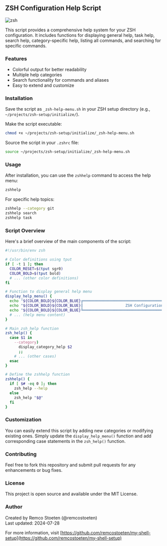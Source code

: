 ## ZSH Configuration Help Script

![zsh](https://github.com/user-attachments/assets/57f804c2-dd43-4f56-92f9-d55d599f4b7a)

This script provides a comprehensive help system for your ZSH configuration. It includes functions for displaying general help, task help, search help, category-specific help, listing all commands, and searching for specific commands.

### Features

- Colorful output for better readability
- Multiple help categories
- Search functionality for commands and aliases
- Easy to extend and customize

### Installation

Save the script as `_zsh-help-menu.sh` in your ZSH setup directory (e.g., `~/projects/zsh-setup/initialize/`).

Make the script executable:

```bash
chmod +x ~/projects/zsh-setup/initialize/_zsh-help-menu.sh
```

Source the script in your `.zshrc` file:

```bash
source ~/projects/zsh-setup/initialize/_zsh-help-menu.sh
```

### Usage

After installation, you can use the `zshhelp` command to access the help menu:

```bash
zshhelp
```

For specific help topics:

```bash
zshhelp --category git
zshhelp search
zshhelp task
```

### Script Overview

Here's a brief overview of the main components of the script:

```bash
#!/usr/bin/env zsh

# Color definitions using tput
if [ -t 1 ]; then
  COLOR_RESET=$(tput sgr0)
  COLOR_BOLD=$(tput bold)
  # ... (other color definitions)
fi

# Function to display general help menu
display_help_menu() {
  echo "${COLOR_BOLD}${COLOR_BLUE}╔════════════════════════════════════════════════════════════════╗${COLOR_RESET}"
  echo "${COLOR_BOLD}${COLOR_BLUE}║                   ZSH Configuration Help                       ║${COLOR_RESET}"
  echo "${COLOR_BOLD}${COLOR_BLUE}╚════════════════════════════════════════════════════════════════╝${COLOR_RESET}"
  # ... (help menu content)
}

# Main zsh_help function
zsh_help() {
  case $1 in
    --category)
      display_category_help $2
      ;;
    # ... (other cases)
  esac
}

# Define the zshhelp function
zshhelp() {
  if [ $# -eq 0 ]; then
    zsh_help --help
  else
    zsh_help "$@"
  fi
}
```

### Customization

You can easily extend this script by adding new categories or modifying existing ones. Simply update the `display_help_menu()` function and add corresponding case statements in the `zsh_help()` function.

### Contributing

Feel free to fork this repository and submit pull requests for any enhancements or bug fixes.

### License

This project is open source and available under the MIT License.

### Author

Created by Remco Stoeten (@remcostoeten)  
Last updated: 2024-07-28

For more information, visit [https://github.com/remcostoeten/my-shell-setup](https://github.com/remcostoeten/my-shell-setup)
